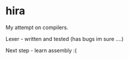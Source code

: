 # hira
My attempt on compilers.

Lexer - written and tested (has bugs im sure ....) 

Next step - learn assembly :(

